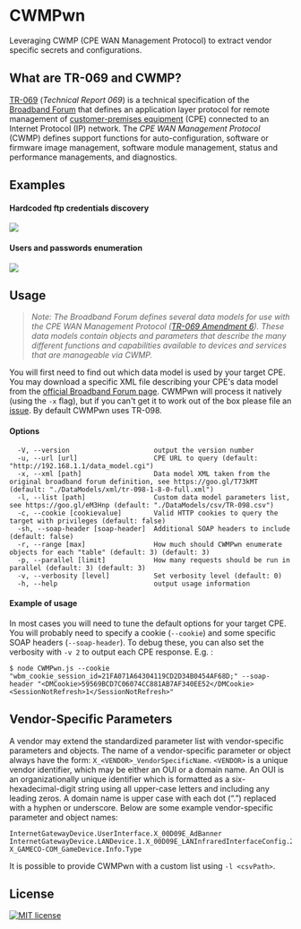# CWMPwn
Leveraging CWMP (CPE WAN Management Protocol) to extract vendor specific secrets and configurations.

## What are TR-069 and CWMP?
[TR-069](https://en.wikipedia.org/wiki/TR-069) (*Technical Report 069*) is a technical specification of the [Broadband Forum](broadband-forum.org) that defines an application layer protocol for remote management of [customer-premises equipment](https://en.wikipedia.org/wiki/Customer-premises_equipment) (CPE) connected to an Internet Protocol (IP) network.
The *CPE WAN Management Protocol* (CWMP) defines support functions for auto-configuration, software or firmware image management, software module management, status and performance managements, and diagnostics.

## Examples
#### Hardcoded ftp credentials discovery
![](https://i.imgur.com/IP7zBXd.png)
#### Users and passwords enumeration
![](https://i.imgur.com/B0swulN.png)

## Usage
> *Note: The Broadband Forum defines several data models for use with the CPE WAN Management Protocol ([TR-069 Amendment 6](https://www.broadband-forum.org/technical/download/TR-069_Amendment-6.pdf)). These data models contain objects and parameters that describe the many different functions and capabilities available to devices and services that are manageable via CWMP.*

You will first need to find out which data model is used by your target CPE. You may download a specific XML file describing your CPE's data model from the [official Broadband Forum page](https://cwmp-data-models.broadband-forum.org/#Latest%20Data%20Models). CWMPwn will process it natively (using the `-x` flag), but if you can't get it to work out of the box please file an [issue](https://github.com/phosphore/CWMPwn/issues).
By default CWMPwn uses TR-098. 

#### Options
```
  -V, --version                     output the version number
  -u, --url [url]                   CPE URL to query (default: "http://192.168.1.1/data_model.cgi")
  -x, --xml [path]                  Data model XML taken from the original broadband forum definition, see https://goo.gl/T73kMT (default: "./DataModels/xml/tr-098-1-8-0-full.xml")
  -l, --list [path]                 Custom data model parameters list, see https://goo.gl/eM3Hnp (default: "./DataModels/csv/TR-098.csv")
  -c, --cookie [cookievalue]        Valid HTTP cookies to query the target with privileges (default: false)
  -sh, --soap-header [soap-header]  Additional SOAP headers to include (default: false)
  -r, --range [max]                 How much should CWMPwn enumerate objects for each "table" (default: 3) (default: 3)
  -p, --parallel [limit]            How many requests should be run in parallel (default: 3) (default: 3)
  -v, --verbosity [level]           Set verbosity level (default: 0)
  -h, --help                        output usage information
```

#### Example of usage
In most cases you will need to tune the default options for your target CPE. You will probably need to specify a cookie (`--cookie`) and some specific SOAP headers (`--soap-header`).
To debug these, you can also set the verbosity with `-v 2` to output each CPE response. E.g. :
```
$ node CWMPwn.js --cookie "wbm_cookie_session_id=21FA071A64304119CD2D34B0454AF68D;" --soap-header "<DMCookie>59569BCD7C06074CC881AB7AF340EE52</DMCookie><SessionNotRefresh>1</SessionNotRefresh>"
```

## Vendor-Specific Parameters
A vendor may extend the standardized parameter list with vendor-specific parameters and objects. The name of a vendor-specific parameter or object always have the form: `X_<VENDOR>_VendorSpecificName`. `<VENDOR>` is a unique vendor identifier, which may be either an OUI or a domain name. An OUI is an organizationally unique identifier which is formatted as a six-hexadecimal-digit string using all upper-case letters and including any leading zeros.
A domain name is upper case with each dot (“.”) replaced with a hyphen or underscore.
Below are some example vendor-specific parameter and object names:
```
InternetGatewayDevice.UserInterface.X_00D09E_AdBanner
InternetGatewayDevice.LANDevice.1.X_00D09E_LANInfraredInterfaceConfig.2.Status
X_GAMECO-COM_GameDevice.Info.Type
```
It is possible to provide CWMPwn with a custom list using `-l <csvPath>`. 

## License
[![MIT license](http://img.shields.io/badge/license-MIT-brightgreen.svg)](http://opensource.org/licenses/MIT)

